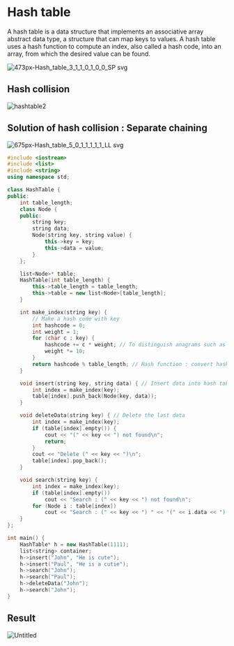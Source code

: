 # Hash table
A hash table is a data structure that implements an associative array abstract data type, a structure that can map keys to values. 
A hash table uses a hash function to compute an index, also called a hash code, into an array, from which the desired value can be found.

![473px-Hash_table_3_1_1_0_1_0_0_SP svg](https://user-images.githubusercontent.com/67142421/148845486-a0a5ecbe-ddfb-4660-983b-781dee2fcf82.png)

## Hash collision
![hashtable2](https://user-images.githubusercontent.com/67142421/148845229-92e74e37-9e50-42db-91cb-c1f49d493891.png)

## Solution of hash collision : Separate chaining
![675px-Hash_table_5_0_1_1_1_1_1_LL svg](https://user-images.githubusercontent.com/67142421/148845616-96162e68-6cb0-44e3-8344-042429f77294.png)

~~~C++
#include <iostream>
#include <list>
#include <string>
using namespace std;

class HashTable {
public:
	int table_length;
	class Node {
	public:
		string key;
		string data;
		Node(string key, string value) {
			this->key = key;
			this->data = value;
		}
	};

	list<Node>* table;
	HashTable(int table_length) {
		this->table_length = table_length;
		this->table = new list<Node>[table_length];
	}

	int make_index(string key) {
		// Make a hash code with key
		int hashcode = 0;
		int weight = 1;
		for (char c : key) {
			hashcode += c * weight; // To distinguish anagrams such as "abc" and "cba"
			weight *= 10;
		}
		return hashcode % table_length; // Hash function : convert hash code to index.
	}

	void insert(string key, string data) { // Insert data into hash table
		int index = make_index(key);
		table[index].push_back(Node(key, data));
	}

	void deleteData(string key) { // Delete the last data
		int index = make_index(key);
		if (table[index].empty()) {
			cout << "(" << key << ") not found\n";
			return;
		}
		cout << "Delete (" << key << ")\n";
		table[index].pop_back();
	}

	void search(string key) {
		int index = make_index(key);
		if (table[index].empty())
			cout << "Search : (" << key << ") not found\n";
		for (Node i : table[index])
			cout << "Search : (" << key << ") " << "(" << i.data << ") found\n";
	}
};

int main() {
	HashTable* h = new HashTable(1111);
	list<string> container;
	h->insert("John", "He is cute");
	h->insert("Paul", "He is a cutie");
	h->search("John");
	h->search("Paul");
	h->deleteData("John");
	h->search("John");
}
~~~
## Result
![Untitled](https://user-images.githubusercontent.com/67142421/148783425-8fae9f1b-3f41-4d8b-a70b-ae4e2781c94b.png)
